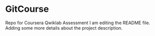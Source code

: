 # GitCourse
Repo for Coursera Qwiklab Assessment
I am editing the README file. Adding some more details about the project description.

